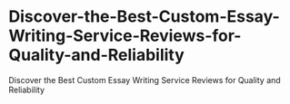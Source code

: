 # Discover-the-Best-Custom-Essay-Writing-Service-Reviews-for-Quality-and-Reliability
Discover the Best Custom Essay Writing Service Reviews for Quality and Reliability
